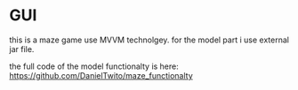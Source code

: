 # GUI

this is a maze game use MVVM technolgey.
for the model part i use external jar file.
  
the full code of the model functionalty is here:  https://github.com/DanielTwito/maze_functionalty
